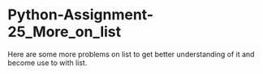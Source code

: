 # Python-Assignment-25_More_on_list
Here are some more problems on list to get better understanding of it and become use to with list.
